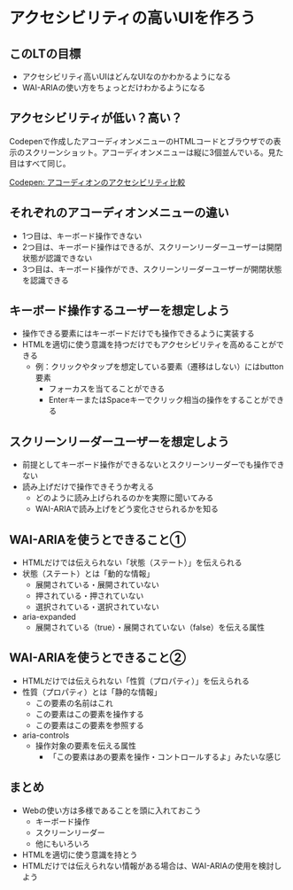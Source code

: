# アクセシビリティの高いUIを作ろう

## このLTの目標

- アクセシビリティ高いUIはどんなUIなのかわかるようになる
- WAI-ARIAの使い方をちょっとだけわかるようになる

## アクセシビリティが低い？高い？

Codepenで作成したアコーディオンメニューのHTMLコードとブラウザでの表示のスクリーンショット。アコーディオンメニューは縦に3個並んでいる。見た目はすべて同じ。

[Codepen: アコーディオンのアクセシビリティ比較](https://codepen.io/kadocho12/pen/LYKNzJe)

## それぞれのアコーディオンメニューの違い

- 1つ目は、キーボード操作できない
- 2つ目は、キーボード操作はできるが、スクリーンリーダーユーザーは開閉状態が認識できない
- 3つ目は、キーボード操作ができ、スクリーンリーダーユーザーが開閉状態を認識できる

## キーボード操作するユーザーを想定しよう

- 操作できる要素にはキーボードだけでも操作できるように実装する
- HTMLを適切に使う意識を持つだけでもアクセシビリティを高めることができる
  - 例：クリックやタップを想定している要素（遷移はしない）にはbutton要素
    - フォーカスを当てることができる
    - EnterキーまたはSpaceキーでクリック相当の操作をすることができる

## スクリーンリーダーユーザーを想定しよう

- 前提としてキーボード操作ができるないとスクリーンリーダーでも操作できない
- 読み上げだけで操作できそうか考える
  - どのように読み上げられるのかを実際に聞いてみる
  - WAI-ARIAで読み上げをどう変化させられるかを知る

## WAI-ARIAを使うとできること①

- HTMLだけでは伝えられない「状態（ステート）」を伝えられる
- 状態（ステート）とは「動的な情報」
  - 展開されている・展開されていない
  - 押されている・押されていない
  - 選択されている・選択されていない
- aria-expanded
  - 展開されている（true）・展開されていない（false）を伝える属性

## WAI-ARIAを使うとできること②

- HTMLだけでは伝えられない「性質（プロパティ）」を伝えられる
- 性質（プロパティ）とは「静的な情報」
  - この要素の名前はこれ
  - この要素はこの要素を操作する
  - この要素はこの要素を参照する
- aria-controls
  - 操作対象の要素を伝える属性
    - 「この要素はあの要素を操作・コントロールするよ」みたいな感じ

## まとめ

- Webの使い方は多様であることを頭に入れておこう
  - キーボード操作
  - スクリーンリーダー
  - 他にもいろいろ
- HTMLを適切に使う意識を持とう
- HTMLだけでは伝えられない情報がある場合は、WAI-ARIAの使用を検討しよう